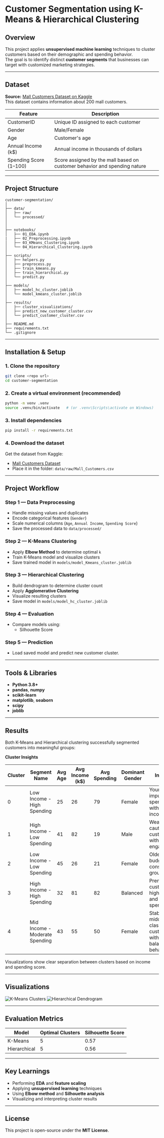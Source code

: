 # Customer Segmentation using K-Means & Hierarchical Clustering

## Overview
This project applies **unsupervised machine learning** techniques to cluster customers based on their demographic and spending behavior.  
The goal is to identify distinct **customer segments** that businesses can target with customized marketing strategies.

---

## Dataset
**Source:** [Mall Customers Dataset on Kaggle](https://www.kaggle.com/datasets/shwetabh123/mall-customers)  
This dataset contains information about 200 mall customers.

| Feature | Description |
|----------|--------------|
| CustomerID | Unique ID assigned to each customer |
| Gender | Male/Female |
| Age | Customer's age |
| Annual Income (k$) | Annual income in thousands of dollars |
| Spending Score (1–100) | Score assigned by the mall based on customer behavior and spending nature |

---

## Project Structure

```
customer-segmentation/
│
├── data/
│   ├── raw/ 
│   └── processed/
│     
│
├── notebooks/
│   ├── 01_EDA.ipynb
|   ├── 02_Preprocessing.ipynb
│   ├── 03_KMeans_Clustering.ipynb
│   └── 04_Hierarchical_Clustering.ipynb
│
├── scripts/
│   ├── helpers.py
│   ├── preprocess.py
│   ├── train_kmeans.py
│   ├── train_hierarchical.py
│   └── predict.py
│
├── models/
│   ├── model_hc_cluster.joblib
│   └── model_kmeans_cluster.joblib
│
├── results/
│   ├── cluster_visualizations/
│   ├── predict_new_customer_cluster.csv
│   └── predict_customer_cluster.csv
│
├── README.md
├── requirements.txt
└── .gitignore
```

---

## Installation & Setup

### 1. Clone the repository
```bash
git clone <repo url>
cd customer-segmentation
```

### 2. Create a virtual environment (recommended)
```bash
python -m venv .venv
source .venv/bin/activate   # (or .venv\Scripts\activate on Windows)
```

### 3. Install dependencies
```bash
pip install -r requirements.txt
```

### 4. Download the dataset
Get the dataset from Kaggle:
- [Mall Customers Dataset](https://www.kaggle.com/datasets/shwetabh123/mall-customers)
- Place it in the folder: `data/raw/Mall_Customers.csv`

---

## Project Workflow

### Step 1 — Data Preprocessing
- Handle missing values and duplicates  
- Encode categorical features (`Gender`)  
- Scale numerical columns (`Age`, `Annual Income`, `Spending Score`)  
- Save the processed data to `data/processed/`

### Step 2 — K-Means Clustering
- Apply **Elbow Method** to determine optimal `k`  
- Train K-Means model and visualize clusters  
- Save trained model in `models/model_Kmeans_cluster.joblib`

### Step 3 — Hierarchical Clustering
- Build dendrogram to determine cluster count  
- Apply **Agglomerative Clustering**  
- Visualize resulting clusters  
- Save model in `models/model_hc_cluster.joblib`

### Step 4 — Evaluation
- Compare models using:
  - Silhouette Score

### Step 5 — Prediction
- Load saved model and predict new customer cluster.

---

## Tools & Libraries
- **Python 3.8+**
- **pandas**, **numpy**
- **scikit-learn**
- **matplotlib**, **seaborn**
- **scipy**
- **joblib**

---

## Results
Both K-Means and Hierarchical clustering successfully segmented customers into meaningful groups:

**Cluster Insights**

| Cluster | Segment Name | Avg Age | Avg Income (k$) | Avg Spending | Dominant Gender | Insights |
|----------|---------------|----------|-----------------|---------------|----------------|-----------|
| 0 | Low Income - High Spending | 25 | 26 | 79 | Female | Young, impulsive spenders with lower income. |
| 1 | High Income - Low Spending | 41 | 82 | 19 | Male | Wealthy but cautious customers with low engagement. |
| 2 | Low Income - Low Spending | 45 | 26 | 21 | Female | Older, budget-conscious group. |
| 3 | High Income - High Spending | 32 | 81 | 82 | Balanced | Premium customers high loyalty and spending. |
| 4 | Mid Income - Moderate Spending | 43 | 55 | 50 | Female | Stable, middle-class customers with balanced behavior. |

Visualizations show clear separation between clusters based on income and spending score.

---

## Visualizations
![K-Means Clusters](./results/cluster_visualizations/kmeans_clusters.png)
![Hierarchical Dendrogram](./results/cluster_visualizations/hierarchical_dendrogram.png)

---

## Evaluation Metrics
| Model | Optimal Clusters | Silhouette Score 
|--------|------------------|------------------|
| K-Means | 5 | 0.57 |
| Hierarchical | 5 | 0.56 

---

## Key Learnings
- Performing **EDA** and **feature scaling**
- Applying **unsupervised learning** techniques
- Using **Elbow method** and **Silhouette analysis**
- Visualizing and interpreting cluster results

---

## License
This project is open-source under the **MIT License**.

